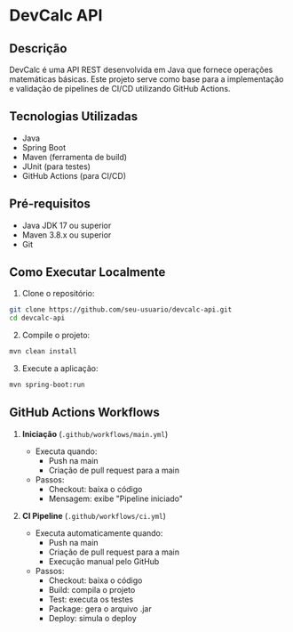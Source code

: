 # DevCalc API

## Descrição
DevCalc é uma API REST desenvolvida em Java que fornece operações matemáticas básicas. Este projeto serve como base para a implementação e validação de pipelines de CI/CD utilizando GitHub Actions.

## Tecnologias Utilizadas
- Java
- Spring Boot
- Maven (ferramenta de build)
- JUnit (para testes)
- GitHub Actions (para CI/CD)

## Pré-requisitos
- Java JDK 17 ou superior
- Maven 3.8.x ou superior
- Git

## Como Executar Localmente

1. Clone o repositório:
```bash
git clone https://github.com/seu-usuario/devcalc-api.git
cd devcalc-api
```

2. Compile o projeto:
```bash
mvn clean install
```

3. Execute a aplicação:
```bash
mvn spring-boot:run
``` 

## GitHub Actions Workflows  

1. **Iniciação** (`.github/workflows/main.yml`)
   - Executa quando:
     - Push na main
     - Criação de pull request para a main
   - Passos:
     - Checkout: baixa o código
     - Mensagem: exibe "Pipeline iniciado"

2. **CI Pipeline** (`.github/workflows/ci.yml`)
   - Executa automaticamente quando:
     - Push na main
     - Criação de pull request para a main
     - Execução manual pelo GitHub
   - Passos:
     - Checkout: baixa o código
     - Build: compila o projeto
     - Test: executa os testes
     - Package: gera o arquivo .jar
     - Deploy: simula o deploy
  

